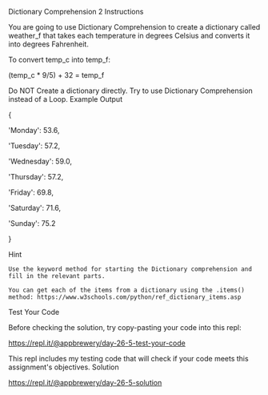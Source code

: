Dictionary Comprehension 2
Instructions

You are going to use Dictionary Comprehension to create a dictionary called weather_f that takes each temperature in degrees Celsius and converts it into degrees Fahrenheit.

To convert temp_c into temp_f:

(temp_c * 9/5) + 32 = temp_f

Do NOT Create a dictionary directly. Try to use Dictionary Comprehension instead of a Loop.
Example Output

{

'Monday': 53.6,

'Tuesday': 57.2,

'Wednesday': 59.0,

'Thursday': 57.2,

'Friday': 69.8,

'Saturday': 71.6,

'Sunday': 75.2

}

Hint

    Use the keyword method for starting the Dictionary comprehension and fill in the relevant parts.

    You can get each of the items from a dictionary using the .items() method: https://www.w3schools.com/python/ref_dictionary_items.asp

Test Your Code

Before checking the solution, try copy-pasting your code into this repl:

https://repl.it/@appbrewery/day-26-5-test-your-code

This repl includes my testing code that will check if your code meets this assignment's objectives.
Solution

https://repl.it/@appbrewery/day-26-5-solution
